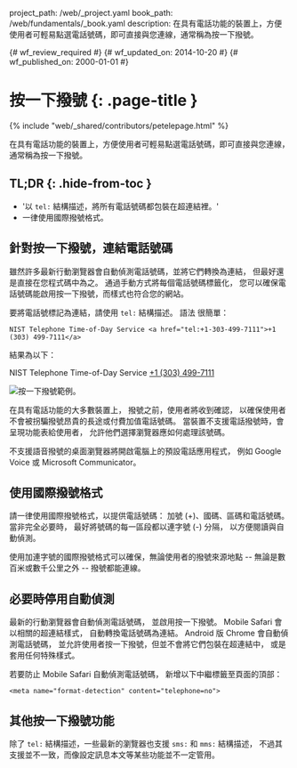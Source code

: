 project_path: /web/_project.yaml
book_path: /web/fundamentals/_book.yaml
description: 在具有電話功能的裝置上，方便使用者可輕易點選電話號碼，即可直接與您連線，通常稱為按一下撥號。

{# wf_review_required #}
{# wf_updated_on: 2014-10-20 #}
{# wf_published_on: 2000-01-01 #}

# 按一下撥號 {: .page-title }

{% include "web/_shared/contributors/petelepage.html" %}



在具有電話功能的裝置上，方便使用者可輕易點選電話號碼，即可直接與您連線，通常稱為按一下撥號。


## TL;DR {: .hide-from-toc }
- '以 <code>tel:</code> 結構描述，將所有電話號碼都包裝在超連結裡。'
- 一律使用國際撥號格式。


## 針對按一下撥號，連結電話號碼

雖然許多最新行動瀏覽器會自動偵測電話號碼，並將它們轉換為連結，
但最好還是直接在您程式碼中為之。
通過手動方式將每個電話號碼標籤化，
您可以確保電話號碼能啟用按一下撥號，而樣式也符合您的網站。

要將電話號標記為連結，請使用 `tel:` 結構描述。  語法
很簡單：


    NIST Telephone Time-of-Day Service <a href="tel:+1-303-499-7111">+1 (303) 499-7111</a>
    

結果為以下：

NIST Telephone Time-of-Day Service <a href="tel:+1-303-499-7111">+1 (303) 499-7111</a>

<img src="images/click-to-call_framed.jpg" class="center" alt="按一下撥號範例。">

在具有電話功能的大多數裝置上，
撥號之前，使用者將收到確認，
以確保使用者不會被拐騙撥號昂貴的長途或付費加值電話號碼。 
當裝置不支援電話撥號時，會呈現功能表給使用者，
允許他們選擇瀏覽器應如何處理該號碼。

不支援語音撥號的桌面瀏覽器將開啟電腦上的預設電話應用程式，
例如 Google Voice 或 Microsoft Communicator。


## 使用國際撥號格式

請一律使用國際撥號格式，以提供電話號碼： 
加號 (+)、國碼、區碼和電話號碼。  當非完全必要時，
最好將號碼的每一區段都以連字號 (-) 分隔，
以方便閱讀與自動偵測。

使用加連字號的國際撥號格式可以確保，無論使用者的撥號來源地點
 -- 無論是數百米或數千公里之外 -- 
撥號都能連線。

## 必要時停用自動偵測

最新的行動瀏覽器會自動偵測電話號碼，
並啟用按一下撥號。  Mobile Safari 會以相關的超連結樣式，
自動轉換電話號碼為連結。  Android 版 Chrome 會自動偵測電話號碼，
並允許使用者按一下撥號，但並不會將它們包裝在超連結中，
或是套用任何特殊樣式。

若要防止 Mobile Safari 自動偵測電話號碼，
新增以下中繼標籤至頁面的頂部：


    <meta name="format-detection" content="telephone=no">
    

## 其他按一下撥號功能

除了 `tel:`  結構描述，一些最新的瀏覽器也支援 `sms:`
 和 `mms:` 結構描述，
不過其支援並不一致，而像設定訊息本文等某些功能並不一定管用。  

